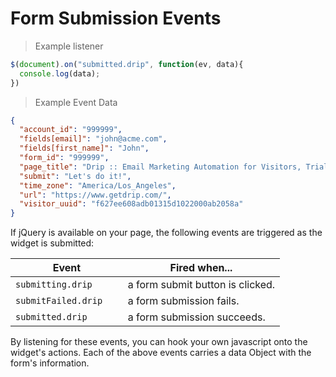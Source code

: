 # Form Submission Events

> Example listener

```javascript
$(document).on("submitted.drip", function(ev, data){
  console.log(data);
})
```

> Example Event Data

```json
{
  "account_id": "999999",
  "fields[email]": "john@acme.com",
  "fields[first_name]": "John",
  "form_id": "999999",
  "page_title": "Drip :: Email Marketing Automation for Visitors, Trials and Customers",
  "submit": "Let's do it!",
  "time_zone": "America/Los_Angeles",
  "url": "https://www.getdrip.com/",
  "visitor_uuid": "f627ee608adb01315d1022000ab2058a"
}
```

If jQuery is available on your page, the following events are triggered as the widget is submitted:

<table>
  <thead>
    <tr>
      <th>Event</th>
      <th>Fired when...</th>
    </tr>
  </thead>
  <tbody>
    <tr>
      <td><code>submitting.drip	</code></td>
      <td>a form submit button is clicked.</td>
    </tr>
    <tr>
      <td><code>submitFailed.drip	</code></td>
      <td>a form submission fails.</td>
    </tr>
    <tr>
      <td><code>submitted.drip	</code></td>
      <td>a form submission succeeds.</td>
    </tr>
  </tbody>
</table>

By listening for these events, you can hook your own javascript onto the widget's actions. Each of the above events carries a data Object with the form's information.